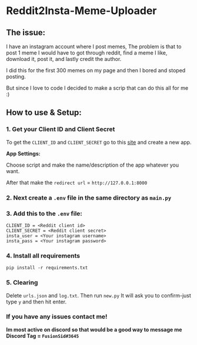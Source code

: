 # Reddit2Insta-Meme-Uploader

## The issue:

I have an instagram account where I post memes, The problem is that to post 1 meme I would have to got through reddit, find a meme I like, download it, post it, and lastly credit the author.

I did this for the first 300 memes on my page and then I bored and stoped posting.

But since I love to code I decided to make a scrip that can do this all for me :)





## **How to use & Setup:**

### 1. **Get your Client ID and Client Secret**
To get the `CLIENT_ID` and `CLIENT_SECRET` go to this [site](https://www.reddit.com/prefs/apps/) and create a new app. 

**App Settings:**

Choose script and make the name/description of the app whatever you want.

After that make the `redirect url` = `http://127.0.0.1:8000`



### 2. **Next create a `.env` file in the same directory as `main.py`**
### 3. **Add this to the `.env` file:**

```
CLIENT_ID = <Reddit client id> 
CLIENT_SECRET = <Reddit client secret>
insta_user = <Your instagram username>
insta_pass = <Your instagram password>
```

### 4. **Install all requirements**
```
pip install -r requirements.txt
```

### 5. **Clearing**

Delete `urls.json` and `log.txt`. Then run `new.py` It will ask you to confirm-just type `y` and then hit enter.



### **If you have any issues contact me!** 

**Im most active on discord so that would be a good way to message me
Discord Tag = `FusionSid#3645`**
